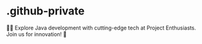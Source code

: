 # .github-private
👨‍💻 Explore Java development with cutting-edge tech at Project Enthusiasts. Join us for innovation! 🚀
